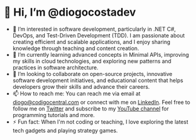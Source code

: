 # 👋 Hi, I’m @diogocostadev

- 👀 I’m interested in software development, particularly in .NET C#, DevOps, and Test-Driven Development (TDD). I am passionate about creating efficient and scalable applications, and I enjoy sharing knowledge through teaching and content creation.
- 🌱 I’m currently learning advanced concepts in Minimal APIs, improving my skills in cloud technologies, and exploring new patterns and practices in software architecture.
- 💞️ I’m looking to collaborate on open-source projects, innovative software development initiatives, and educational content that helps developers grow their skills and advance their careers.
- 📫 How to reach me: You can reach me via email at diogo@codigocentral.com or connect with me on [LinkedIn](https://www.linkedin.com/in/diogocostadev). Feel free to follow me on [Twitter](https://twitter.com/diogocostadev) and subscribe to my [YouTube channel](https://www.youtube.com/diogocostadev) for programming tutorials and more.
- ⚡ Fun fact: When I'm not coding or teaching, I love exploring the latest tech gadgets and playing strategy games.

<!---
diogocostadev/diogocostadev is a ✨ special ✨ repository because its README.md (this file) appears on your GitHub profile.
You can click the Preview link to take a look at your changes.
--->
